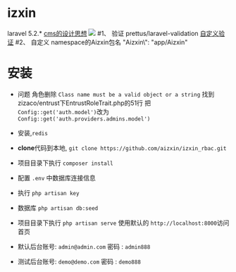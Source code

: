 # izxin
laravel 5.2.* 
[cms的设计思想](http://oomusou.io/laravel/laravel-architecture)
![](http://oomusou.io/images/laravel/laravel-architecture/arch002.svg)
#1、 验证 prettus/laravel-validation
[自定义验证](https://github.com/aizxin/izxin/blob/master/app/Aizxin/Extensions/IzxinValidator.php)
#2、 自定义 namespace的Aizxin包名
		"Aizxin\\": "app/Aizxin"

# 安装
- 问题 角色删除
	`Class name must be a valid object or a string`
	找到zizaco/entrust下EntrustRoleTrait.php的51行
    把`Config::get('auth.model')`改为`Config::get('auth.providers.admins.model')`

- 安装,`redis`

- **clone**代码到本地, `git clone https://github.com/aizxin/izxin_rbac.git`

- 项目目录下执行 `composer install`

- 配置 `.env` 中数据库连接信息

- 执行 `php artisan key`

- 数据库  `php artisan db:seed`

- 项目目录下执行 `php artisan serve` 使用默认的 `http://localhost:8000`访问首页

- 默认后台账号: `admin@admin.com` 密码 : `admin888`

- 测试后台账号: `demo@demo.com` 密码 : `demo888`
